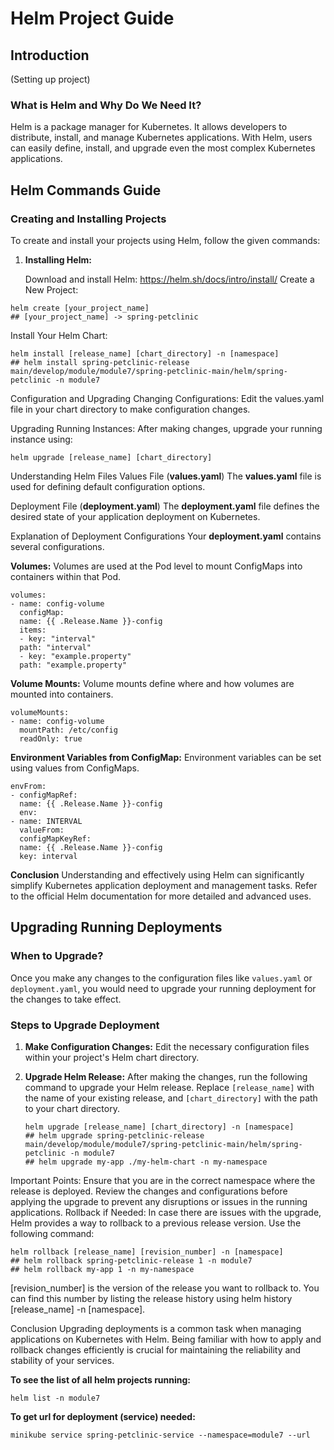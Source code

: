 # Helm Project Guide

## Introduction
(Setting up project)

### What is Helm and Why Do We Need It?
Helm is a package manager for Kubernetes. It allows developers to distribute, install, and manage Kubernetes applications. With Helm, users can easily define, install, and upgrade even the most complex Kubernetes applications.

## Helm Commands Guide

### Creating and Installing Projects
To create and install your projects using Helm, follow the given commands:

1. **Installing Helm:**

   Download and install Helm: https://helm.sh/docs/intro/install/
Create a New Project:
```shell
helm create [your_project_name]
## [your_project_name] -> spring-petclinic
```
Install Your Helm Chart:
```shell
helm install [release_name] [chart_directory] -n [namespace]
## helm install spring-petclinic-release main/develop/module/module7/spring-petclinic-main/helm/spring-petclinic -n module7
```
Configuration and Upgrading
Changing Configurations:
Edit the values.yaml file in your chart directory to make configuration changes.

Upgrading Running Instances:
After making changes, upgrade your running instance using:
```shell
helm upgrade [release_name] [chart_directory]
```
Understanding Helm Files
Values File (**values.yaml**)
The **values.yaml** file is used for defining default configuration options.

Deployment File (**deployment.yaml**)
The **deployment.yaml** file defines the desired state of your application deployment on Kubernetes.

Explanation of Deployment Configurations
Your **deployment.yaml** contains several configurations.

**Volumes:**
Volumes are used at the Pod level to mount ConfigMaps into containers within that Pod.

```
volumes:
- name: config-volume
  configMap:
  name: {{ .Release.Name }}-config
  items:
  - key: "interval"
  path: "interval"
  - key: "example.property"
  path: "example.property"
```
  
**Volume Mounts:**
  Volume mounts define where and how volumes are mounted into containers.
```
volumeMounts:
- name: config-volume
  mountPath: /etc/config
  readOnly: true
```
  **Environment Variables from ConfigMap:**
  Environment variables can be set using values from ConfigMaps.
```
envFrom:
- configMapRef:
  name: {{ .Release.Name }}-config
  env:
- name: INTERVAL
  valueFrom:
  configMapKeyRef:
  name: {{ .Release.Name }}-config
  key: interval
```


  **Conclusion**
  Understanding and effectively using Helm can significantly simplify Kubernetes application deployment and management tasks. Refer to the official Helm documentation for more detailed and advanced uses.



## Upgrading Running Deployments

### When to Upgrade?
Once you make any changes to the configuration files like `values.yaml` or `deployment.yaml`, you would need to upgrade your running deployment for the changes to take effect.

### Steps to Upgrade Deployment

1. **Make Configuration Changes:**
   Edit the necessary configuration files within your project's Helm chart directory.

2. **Upgrade Helm Release:**
   After making the changes, run the following command to upgrade your Helm release. Replace `[release_name]` with the name of your existing release, and `[chart_directory]` with the path to your chart directory.

   ```shell
   helm upgrade [release_name] [chart_directory] -n [namespace]
   ## helm upgrade spring-petclinic-release main/develop/module/module7/spring-petclinic-main/helm/spring-petclinic -n module7
   ## helm upgrade my-app ./my-helm-chart -n my-namespace
   ```

Important Points:
Ensure that you are in the correct namespace where the release is deployed.
Review the changes and configurations before applying the upgrade to prevent any disruptions or issues in the running applications.
Rollback if Needed:
In case there are issues with the upgrade, Helm provides a way to rollback to a previous release version. Use the following command:

```
helm rollback [release_name] [revision_number] -n [namespace]
## helm rollback spring-petclinic-release 1 -n module7
## helm rollback my-app 1 -n my-namespace
```

[revision_number] is the version of the release you want to rollback to. You can find this number by listing the release history using helm history [release_name] -n [namespace].

Conclusion
Upgrading deployments is a common task when managing applications on Kubernetes with Helm. Being familiar with how to apply and rollback changes efficiently is crucial for maintaining the reliability and stability of your services.


**To see the list of all helm projects running:**
```
helm list -n module7
```
**To get url for deployment (service) needed:**
```
minikube service spring-petclinic-service --namespace=module7 --url
```
